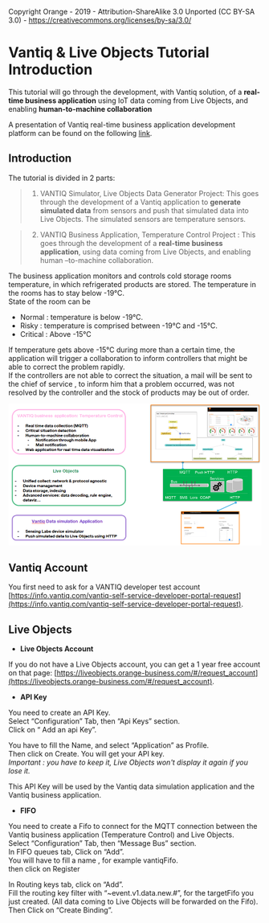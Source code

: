 Copyright Orange - 2019 - Attribution-ShareAlike 3.0 Unported (CC BY-SA 3.0) - https://creativecommons.org/licenses/by-sa/3.0/

# Vantiq & Live Objects Tutorial Introduction

This tutorial will go through the development, with Vantiq solution, of a **real-time business application** using IoT data coming from Live Objects, and enabling **human-to-machine collaboration**

A presentation of Vantiq real-time business application development platform can be found on the following [link](https://youtu.be/Y0ZS-RYQF68). 

## Introduction

The tutorial is divided in 2 parts:
> 1. VANTIQ Simulator, Live Objects Data Generator Project: 
This goes through the development of a Vantiq application to **generate simulated data** from sensors and push that simulated data into Live Objects. The simulated sensors are temperature sensors.

> 2. VANTIQ Business Application, Temperature Control Project : 
This goes through the development of a **real-time business application**, using data coming from Live Objects, and enabling human –to-machine collaboration.


The business application monitors and controls cold storage rooms temperature, in which refrigerated products are stored.
The temperature in the rooms has to stay below -19°C.  
State of the room can be  
- Normal : temperature is below -19°C.  
- Risky : temperature is comprised between -19°C and -15°C.  
- Critical : Above -15°C  
  
If temperature gets above -15°C during more than a certain time, the application will trigger a collaboration to inform controllers that might be able to correct the problem rapidly.  
If the controllers are not able to correct the situation, a mail will be sent to the chief of service , to inform him that a problem occurred, was not resolved by the controller and the stock of products may be out of order.


![](img/Tutorialintro.png)



## Vantiq Account

You first need to ask for a VANTIQ developer test account [https://info.vantiq.com/vantiq-self-service-developer-portal-request](https://info.vantiq.com/vantiq-self-service-developer-portal-request).


## Live Objects

- **Live Objects Account**

If you do not have a Live Objects account, you can get a 1 year free account on that page: [https://liveobjects.orange-business.com/#/request_account](https://liveobjects.orange-business.com/#/request_account).

- **API Key**

You need to create an API Key.  
Select “Configuration” Tab, then “Api Keys” section.  
Click on “ Add an api Key”.

You have to fill the Name, and select “Application” as Profile.  
Then click on Create. You will get your API key.  
_Important : you have to keep it, Live Objects won't display it again if you lose it._

This API Key will be used by the Vantiq data simulation application and the Vantiq business application.

- **FIFO**

You need to create a Fifo to connect for the MQTT connection between the Vantiq business application (Temperature Control) and Live Objects.  
Select “Configuration” Tab, then “Message Bus” section.  
In FIFO queues tab, Click on “Add”.  
You will have to fill a name , for example vantiqFifo.  
then click on Register


In Routing keys tab, click on “Add”.  
Fill the routing key filter with “~event.v1.data.new.#”, for the targetFifo you just created. (All data coming to Live Objects will be forwarded on the Fifo).  
Then Click on “Create Binding”.
